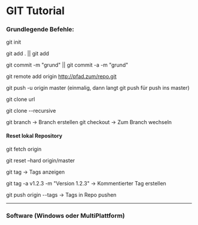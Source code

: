 # GIT Tutorial


### Grundlegende Befehle:

git init


git add . || git add <filename>


git commit -m "grund" || git commit -a -m "grund"


git remote add origin http://pfad.zum/repo.git


git push -u origin master (einmalig, dann langt git push für push ins master)


git clone url


git clone --recursive


git branch <branchname>		->		Branch erstellen
git checkout <branchname>	->		Zum Branch wechseln



#### Reset lokal Repository

git fetch origin

git reset –hard origin/master



git tag									->		Tags anzeigen

git tag -a v1.2.3 -m "Version 1.2.3"	->		Kommentierter Tag erstellen

git push origin --tags  				->		Tags in Repo pushen


---

### Software (Windows oder MultiPlattform) ###

[GitBash & GitGUI]:https://git-scm.com/download/win
[SourceTree]:https://www.sourcetreeapp.com/
[Github Desktop]:https://desktop.github.com/
[Git Kraken]:https://www.gitkraken.com/
[Fork]:https://git-fork.com/
[CodeReview]:https://github.com/FabriceSalvaire/CodeReview/
[Git Blade]:https://gitblade.com/